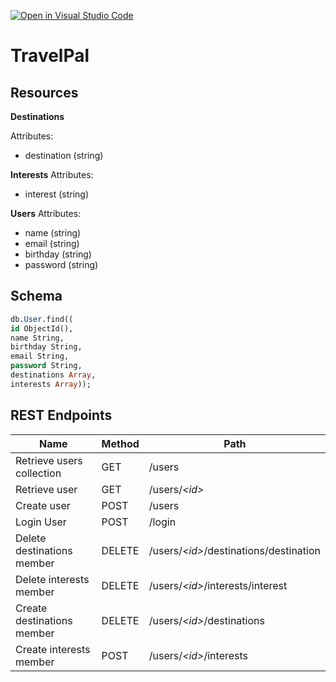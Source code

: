 [![Open in Visual Studio Code](https://classroom.github.com/assets/open-in-vscode-718a45dd9cf7e7f842a935f5ebbe5719a5e09af4491e668f4dbf3b35d5cca122.svg)](https://classroom.github.com/online_ide?assignment_repo_id=13497031&assignment_repo_type=AssignmentRepo)

# TravelPal

## Resources

**Destinations**

Attributes:

- destination (string)

**Interests**
Attributes:

- interest (string)

**Users**
Attributes:

- name (string)
- email (string)
- birthday (string)
- password (string)

## Schema

```sql
db.User.find((
id ObjectId(),
name String,
birthday String,
email String,
password String,
destinations Array,
interests Array));
```

## REST Endpoints

| Name                       | Method | Path                                     |
| -------------------------- | ------ | ---------------------------------------- |
| Retrieve users collection  | GET    | /users                                   |
| Retrieve user              | GET    | /users/_\<id\>_                          |
| Create user                | POST   | /users                                   |
| Login User                 | POST   | /login                                   |
| Delete destinations member | DELETE | /users/_\<id\>_/destinations/destination |
| Delete interests member    | DELETE | /users/_\<id\>_/interests/interest       |
| Create destinations member | DELETE | /users/_\<id\>_/destinations             |
| Create interests member    | POST   | /users/_\<id\>_/interests                |

